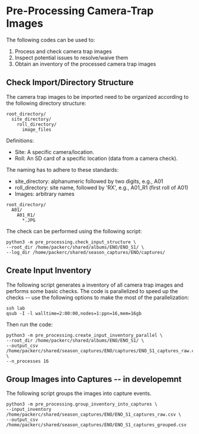 # Pre-Processing Camera-Trap Images

The following codes can be used to:

1. Process and check camera trap images
2. Inspect potential issues to resolve/waive them
3. Obtain an inventory of the processed camera trap images


## Check Import/Directory Structure

The camera trap images to be imported need to be organized according to the following directory structure:

```
root_directory/
  site_directory/
    roll_directory/
      image_files
```

Definitions:
- Site: A specific camera/location.
- Roll: An SD card of a specific location (data from a camera check).

The naming has to adhere to these standards:
- site_directory: alphanumeric followed by two digits, e.g., A01
- roll_directory: site name, followed by 'RX', e.g., A01_R1 (first roll of A01)
- Images: arbitrary names

```
root_directory/
  A01/
    A01_R1/
      *.JPG
```   

The check can be performed using the following script:
```
python3 -m pre_processing.check_input_structure \
--root_dir /home/packerc/shared/albums/ENO/ENO_S1/ \
--log_dir /home/packerc/shared/season_captures/ENO/captures/
```


## Create Input Inventory

The following script generates a inventory of all camera trap images and performs some basic checks. The code is parallelized to speed up the checks -- use the following options to make the most of the parallelization:

```
ssh lab
qsub -I -l walltime=2:00:00,nodes=1:ppn=16,mem=16gb
```

Then run the code:
```
python3 -m pre_processing.create_input_inventory_parallel \
--root_dir /home/packerc/shared/albums/ENO/ENO_S1/ \
--output_csv /home/packerc/shared/season_captures/ENO/captures/ENO_S1_captures_raw.csv \
--n_processes 16
```

## Group Images into Captures -- in developemnt

The following script groups the images into capture events.

```
python3 -m pre_processing.group_inventory_into_captures \
--input_inventory /home/packerc/shared/season_captures/ENO/ENO_S1_captures_raw.csv \
--output_csv /home/packerc/shared/season_captures/ENO/ENO_S1_captures_grouped.csv
```
